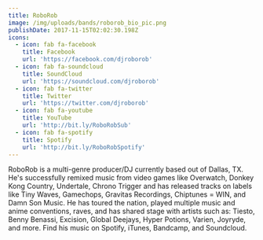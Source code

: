 ```yaml
---
title: RoboRob
image: /img/uploads/bands/roborob_bio_pic.png
publishDate: 2017-11-15T02:02:30.198Z
icons:
  - icon: fab fa-facebook
    title: Facebook
    url: 'https://facebook.com/djroborob'
  - icon: fab fa-soundcloud
    title: SoundCloud
    url: 'https://soundcloud.com/djroborob'
  - icon: fab fa-twitter
    title: Twitter
    url: 'https://twitter.com/djroborob'
  - icon: fab fa-youtube
    title: YouTube
    url: 'http://bit.ly/RoboRobSub'
  - icon: fab fa-spotify
    title: Spotify
    url: 'http://bit.ly/RoboRobSpotify'
---
```

RoboRob is a multi-genre producer/DJ currently based out of Dallas, TX. He's successfully remixed music from video games like Overwatch, Donkey Kong Country, Undertale, Chrono Trigger and has released tracks on labels like Tiny Waves, Gamechops, Gravitas Recordings, Chiptunes = WIN, and Damn Son Music. He has toured the nation, played multiple music and anime conventions, raves, and has shared stage with artists such as: Tiesto, Benny Benassi, Excision, Global Deejays, Hyper Potions, Varien, Joyryde, and more. Find his music on Spotify, iTunes, Bandcamp, and Soundcloud.
